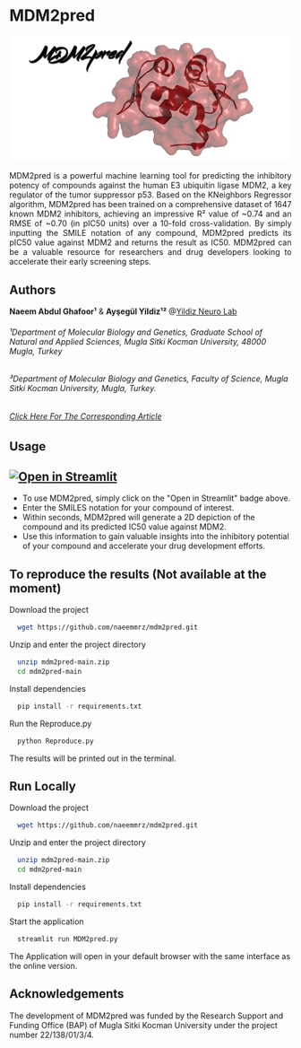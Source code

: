 # MDM2pred

![Logo](https://github.com/naeemmrz/mdm2pred/blob/main/logo.png?raw=true)

<div style="text-align: justify"> 
MDM2pred is a powerful machine learning tool for predicting the inhibitory potency of compounds against the human E3 ubiquitin ligase MDM2, a key regulator of the tumor suppressor p53. Based on the KNeighbors Regressor algorithm, MDM2pred has been trained on a comprehensive dataset of 1647 known MDM2 inhibitors, achieving an impressive R² value of ~0.74 and an RMSE of ~0.70 (in pIC50 units) over a 10-fold cross-validation. By simply inputting the SMILE notation of any compound, MDM2pred  predicts its pIC50 value against MDM2 and returns the result as IC50. MDM2pred can be a valuable resource for researchers and drug developers looking to accelerate their early screening steps.
</div>


## Authors
**Naeem Abdul Ghafoor¹** & **Ayşegül Yildiz¹²** @[Yildiz Neuro Lab](https://ynlab.mu.edu.tr/en)
###### ¹Department of Molecular Biology and Genetics, Graduate School of Natural and Applied Sciences, Mugla Sitki Kocman University, 48000 Mugla, Turkey
###### ³Department of Molecular Biology and Genetics, Faculty of Science, Mugla Sitki Kocman University, Mugla, Turkey.
###### [Click Here For The Corresponding Article](https://)


## Usage
## [![Open in Streamlit](https://static.streamlit.io/badges/streamlit_badge_black_white.svg)](https://ynlab-mdm2pred.streamlit.app/)
- To use MDM2pred, simply click on the "Open in Streamlit" badge above.
- Enter the SMILES notation for your compound of interest.
- Within seconds, MDM2pred will generate a 2D depiction of the compound and its predicted IC50 value against MDM2.
- Use this information to gain valuable insights into the inhibitory potential of your compound and accelerate your drug development efforts.
  
  
## To reproduce the results (Not available at the moment)
Download the project

```bash
  wget https://github.com/naeemmrz/mdm2pred.git
```

Unzip and enter the project directory

```bash
  unzip mdm2pred-main.zip
  cd mdm2pred-main
```

Install dependencies

```bash
  pip install -r requirements.txt
```

Run the Reproduce.py

```bash
  python Reproduce.py
```

The results will be printed out in the terminal.


## Run Locally
Download the project

```bash
  wget https://github.com/naeemmrz/mdm2pred.git
```

Unzip and enter the project directory

```bash
  unzip mdm2pred-main.zip
  cd mdm2pred-main
```

Install dependencies

```bash
  pip install -r requirements.txt
```

Start the application

```bash
  streamlit run MDM2pred.py
```

The Application will open in your default browser with the same interface as the online version.


## Acknowledgements
The development of MDM2pred was funded by the Research Support and Funding Office (BAP) of Mugla Sitki Kocman University under the project number 22/138/01/3/4.

